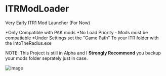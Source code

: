 # ITRModLoader
Very Early ITR1 Mod Launcher (For Now)

*Only Compatible with PAK mods
*No Load Priority - Mods must be compatiable
*Under Settings set the "Game Path" To your ITR folder with the IntoTheRadius.exe

NOTE: This Project is still in Alpha and I **Strongly Recommend** you backup your mods folder seprately just in case.

![image](https://github.com/user-attachments/assets/a0e19003-e603-46ca-8f6c-44fc4563c5aa)
